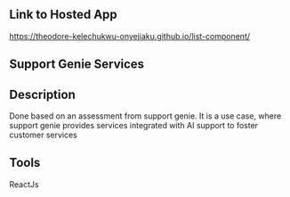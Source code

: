 ## Link to Hosted App
https://theodore-kelechukwu-onyejiaku.github.io/list-component/

## Support Genie Services

## Description
Done based on an assessment from support genie. It is a use case, where support genie provides services integrated with AI support to foster customer services

## Tools
ReactJs

